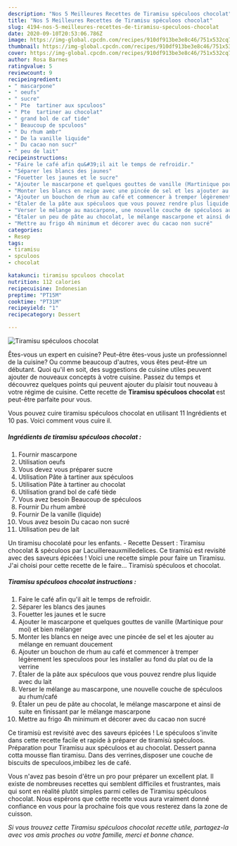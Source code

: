 ```yaml
---
description: "Nos 5 Meilleures Recettes de Tiramisu spéculoos chocolat"
title: "Nos 5 Meilleures Recettes de Tiramisu spéculoos chocolat"
slug: 4194-nos-5-meilleures-recettes-de-tiramisu-speculoos-chocolat
date: 2020-09-10T20:53:06.786Z
image: https://img-global.cpcdn.com/recipes/910df913be3e8c46/751x532cq70/tiramisu-speculoos-chocolat-photo-principale-de-la-recette.jpg
thumbnail: https://img-global.cpcdn.com/recipes/910df913be3e8c46/751x532cq70/tiramisu-speculoos-chocolat-photo-principale-de-la-recette.jpg
cover: https://img-global.cpcdn.com/recipes/910df913be3e8c46/751x532cq70/tiramisu-speculoos-chocolat-photo-principale-de-la-recette.jpg
author: Rosa Barnes
ratingvalue: 5
reviewcount: 9
recipeingredient:
- " mascarpone"
- " oeufs"
- " sucre"
- " Pte  tartiner aux spculoos"
- " Pte  tartiner au chocolat"
- " grand bol de caf tide"
- " Beaucoup de spculoos"
- " Du rhum ambr"
- " De la vanille liquide"
- " Du cacao non sucr"
- " peu de lait"
recipeinstructions:
- "Faire le café afin qu&#39;il ait le temps de refroidir."
- "Séparer les blancs des jaunes"
- "Fouetter les jaunes et le sucre"
- "Ajouter le mascarpone et quelques gouttes de vanille (Martinique pour moi) et bien mélanger"
- "Monter les blancs en neige avec une pincée de sel et les ajouter au mélange en remuant doucement"
- "Ajouter un bouchon de rhum au café et commencer à tremper légèrement les speculoos pour les installer au fond du plat ou de la verrine"
- "Étaler de la pâte aux spéculoos que vous pouvez rendre plus liquide avec du lait"
- "Verser le mélange au mascarpone, une nouvelle couche de spéculoos au rhum/café"
- "Étaler un peu de pâte au chocolat, le mélange mascarpone et ainsi de suite en finissant par le mélange mascarpone"
- "Mettre au frigo 4h minimum et décorer avec du cacao non sucré"
categories:
- Resep
tags:
- tiramisu
- spculoos
- chocolat

katakunci: tiramisu spculoos chocolat 
nutrition: 112 calories
recipecuisine: Indonesian
preptime: "PT15M"
cooktime: "PT31M"
recipeyield: "1"
recipecategory: Dessert

---
```



![Tiramisu spéculoos chocolat](https://img-global.cpcdn.com/recipes/910df913be3e8c46/751x532cq70/tiramisu-speculoos-chocolat-photo-principale-de-la-recette.jpg)

Êtes-vous un expert en cuisine? Peut-être êtes-vous juste un professionnel de la cuisine? Ou comme beaucoup d'autres, vous êtes peut-être un débutant. Quoi qu'il en soit, des suggestions de cuisine utiles peuvent ajouter de nouveaux concepts à votre cuisine. Passez du temps et découvrez quelques points qui peuvent ajouter du plaisir tout nouveau à votre régime de cuisine. Cette recette de <strong> Tiramisu spéculoos chocolat </strong> est peut-être parfaite pour vous.

<!--inarticleads1-->

Vous pouvez cuire tiramisu spéculoos chocolat en utilisant 11 Ingrédients et 10 pas. Voici comment vous cuire il.

##### Ingrédients de tiramisu spéculoos chocolat :

1. Fournir  mascarpone
1. Utilisation  oeufs
1. Vous devez vous préparer  sucre
1. Utilisation  Pâte à tartiner aux spéculoos
1. Utilisation  Pâte à tartiner au chocolat
1. Utilisation  grand bol de café tiède
1. Vous avez besoin  Beaucoup de spéculoos
1. Fournir  Du rhum ambré
1. Fournir  De la vanille (liquide)
1. Vous avez besoin  Du cacao non sucré
1. Utilisation  peu de lait


Un tiramisu chocolaté pour les enfants. - Recette Dessert : Tiramisu chocolat &amp; spéculoos par Lacuillereauxmilledelices. Ce tiramisù est revisité avec des saveurs épicées ! Voici une recette simple pour faire un Tiramisu. J&#39;ai choisi pour cette recette de le faire… Tiramisù spéculoos et chocolat. 

<!--inarticleads2-->

##### Tiramisu spéculoos chocolat instructions :

1. Faire le café afin qu&#39;il ait le temps de refroidir.
1. Séparer les blancs des jaunes
1. Fouetter les jaunes et le sucre
1. Ajouter le mascarpone et quelques gouttes de vanille (Martinique pour moi) et bien mélanger
1. Monter les blancs en neige avec une pincée de sel et les ajouter au mélange en remuant doucement
1. Ajouter un bouchon de rhum au café et commencer à tremper légèrement les speculoos pour les installer au fond du plat ou de la verrine
1. Étaler de la pâte aux spéculoos que vous pouvez rendre plus liquide avec du lait
1. Verser le mélange au mascarpone, une nouvelle couche de spéculoos au rhum/café
1. Étaler un peu de pâte au chocolat, le mélange mascarpone et ainsi de suite en finissant par le mélange mascarpone
1. Mettre au frigo 4h minimum et décorer avec du cacao non sucré


Ce tiramisù est revisité avec des saveurs épicées ! Le spéculoos s&#39;invite dans cette recette facile et rapide à préparer de tiramisù spéculoos. Préparation pour Tiramisu aux spéculoos et au chocolat. Dessert panna cotta mousse flan tiramisu. Dans des verrines,disposer une couche de biscuits de speculoos,imbibez les de café. 

<!--inarticleads1-->

<p>
Vous n'avez pas besoin d'être un pro pour préparer un excellent plat. Il existe de nombreuses recettes qui semblent difficiles et frustrantes, mais qui sont en réalité plutôt simples parmi celles de Tiramisu spéculoos chocolat. Nous espérons que cette recette vous aura vraiment donné confiance en vous pour la prochaine fois que vous resterez dans la zone de cuisson.
</p>

<p>
<i>Si vous trouvez cette Tiramisu spéculoos chocolat recette utile, partagez-la avec vos amis proches ou votre famille, merci et bonne chance.</i>
</p>
